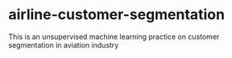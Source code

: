 # airline-customer-segmentation
This is an unsupervised machine learning practice on customer segmentation in aviation industry
